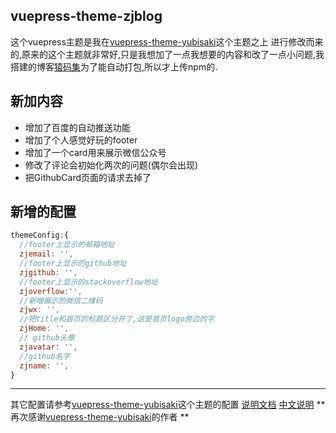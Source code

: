 ## vuepress-theme-zjblog
这个vuepress主题是我在[vuepress-theme-yubisaki](https://github.com/Yubisaki/vuepress-theme-yubisaki)这个主题之上
进行修改而来的,原来的这个主题就非常好,只是我想加了一点我想要的内容和改了一点小问题,我搭建的博客[猿码集](https://zjblog.github.io/)为了能自动打包,所以才上传npm的.
## 新加内容
* 增加了百度的自动推送功能
* 增加了个人感觉好玩的footer
* 增加了一个card用来展示微信公众号
* 修改了评论会初始化两次的问题(偶尔会出现)
* 把GithubCard页面的请求去掉了
## 新增的配置
```js
themeConfig:{
  //footer上显示的邮箱地址
  zjemail: '',
  //footer上显示的github地址
  zjgithub: '',
  //footer上显示的stackoverflow地址
  zjoverflow:'',
  //新增展示的微信二维码
  zjwx: '',
  //把title和首页的标题区分开了,这是首页logo旁边的字
  zjHome: '',
  // github头像
  zjavatar: '',
  //github名字
  zjname: '',
}
```
*****
其它配置请参考[vuepress-theme-yubisaki](https://github.com/Yubisaki/vuepress-theme-yubisaki)这个主题的配置
[说明文档](https://github.com/Bloss/vuepress-theme-yubisaki/blob/master/README.md)
[中文说明](https://wuwaki.me/yubisaki/)
** 再次感谢[vuepress-theme-yubisaki](https://github.com/Yubisaki/vuepress-theme-yubisaki)的作者 **

